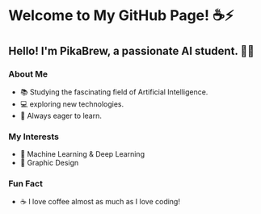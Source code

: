# Welcome to My GitHub Page! ☕⚡

## Hello! I'm PikaBrew, a passionate AI student. 🤖💡

### About Me
- 📚 Studying the fascinating field of Artificial Intelligence.
- 💻 exploring new technologies.
- 🌟 Always eager to learn.

### My Interests
- 🧠 Machine Learning & Deep Learning
- 🎨 Graphic Design

### Fun Fact
- ☕ I love coffee almost as much as I love coding!


